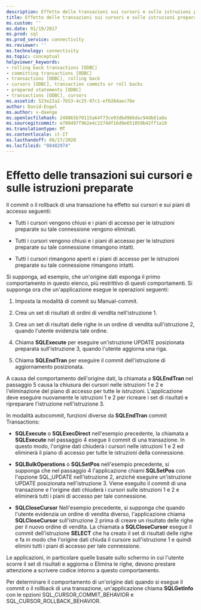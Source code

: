 ```yaml
---
description: Effetto delle transazioni sui cursori e sulle istruzioni preparate
title: Effetto delle transazioni sui cursori e sulle istruzioni preparate | Microsoft Docs
ms.custom: ''
ms.date: 01/19/2017
ms.prod: sql
ms.prod_service: connectivity
ms.reviewer: ''
ms.technology: connectivity
ms.topic: conceptual
helpviewer_keywords:
- rolling back transactions [ODBC]
- committing transactions [ODBC]
- transactions [ODBC], rolling back
- cursors [ODBC], transaction commits or roll backs
- prepared statements [ODBC]
- transactions [ODBC], cursors
ms.assetid: 523e22a2-7b53-4c25-97c1-ef0284aec76e
author: David-Engel
ms.author: v-daenge
ms.openlocfilehash: 248865b70115a64f73ce93dbd966dac94db61a0a
ms.sourcegitcommit: e700497f962e4c2274df16d9e651059b42ff1a10
ms.translationtype: MT
ms.contentlocale: it-IT
ms.lasthandoff: 08/17/2020
ms.locfileid: "88482974"
---
```

# <a name="effect-of-transactions-on-cursors-and-prepared-statements"></a>Effetto delle transazioni sui cursori e sulle istruzioni preparate
Il commit o il rollback di una transazione ha effetto sui cursori e sui piani di accesso seguenti:  
  
-   Tutti i cursori vengono chiusi e i piani di accesso per le istruzioni preparate su tale connessione vengono eliminati.  
  
-   Tutti i cursori vengono chiusi e i piani di accesso per le istruzioni preparate su tale connessione rimangono intatti.  
  
-   Tutti i cursori rimangono aperti e i piani di accesso per le istruzioni preparate su tale connessione rimangono intatti.  
  
 Si supponga, ad esempio, che un'origine dati esponga il primo comportamento in questo elenco, più restrittivo di questi comportamenti. Si supponga ora che un'applicazione esegue le operazioni seguenti:  
  
1.  Imposta la modalità di commit su Manual-commit.  
  
2.  Crea un set di risultati di ordini di vendita nell'istruzione 1.  
  
3.  Crea un set di risultati delle righe in un ordine di vendita sull'istruzione 2, quando l'utente evidenzia tale ordine.  
  
4.  Chiama **SQLExecute** per eseguire un'istruzione UPDATE posizionata preparata sull'istruzione 3, quando l'utente aggiorna una riga.  
  
5.  Chiama **SQLEndTran** per eseguire il commit dell'istruzione di aggiornamento posizionata.  
  
 A causa del comportamento dell'origine dati, la chiamata a **SQLEndTran** nel passaggio 5 causa la chiusura dei cursori nelle istruzioni 1 e 2 e l'eliminazione del piano di accesso per tutte le istruzioni. L'applicazione deve eseguire nuovamente le istruzioni 1 e 2 per ricreare i set di risultati e ripreparare l'istruzione nell'istruzione 3.  
  
 In modalità autocommit, funzioni diverse da **SQLEndTran** commit Transactions:  
  
-   **SQLExecute** o **SQLExecDirect** nell'esempio precedente, la chiamata a **SQLExecute** nel passaggio 4 esegue il commit di una transazione. In questo modo, l'origine dati chiuderà i cursori nelle istruzioni 1 e 2 ed eliminerà il piano di accesso per tutte le istruzioni della connessione.  
  
-   **SQLBulkOperations** o **SQLSetPos** nell'esempio precedente, si supponga che nel passaggio 4 l'applicazione chiami **SQLSetPos** con l'opzione SQL_UPDATE nell'istruzione 2, anziché eseguire un'istruzione UPDATE posizionata nell'istruzione 3. Viene eseguito il commit di una transazione e l'origine dati chiuderà i cursori sulle istruzioni 1 e 2 e eliminerà tutti i piani di accesso per tale connessione.  
  
-   **SQLCloseCursor** Nell'esempio precedente, si supponga che quando l'utente evidenzia un ordine di vendita diverso, l'applicazione chiama **SQLCloseCursor** sull'istruzione 2 prima di creare un risultato delle righe per il nuovo ordine di vendita. La chiamata a **SQLCloseCursor** esegue il commit dell'istruzione **SELECT** che ha creato il set di risultati delle righe e fa in modo che l'origine dati chiuda il cursore sull'istruzione 1 e quindi elimini tutti i piani di accesso per tale connessione.  
  
 Le applicazioni, in particolare quelle basate sullo schermo in cui l'utente scorre il set di risultati e aggiorna o Elimina le righe, devono prestare attenzione a scrivere codice intorno a questo comportamento.  
  
 Per determinare il comportamento di un'origine dati quando si esegue il commit o il rollback di una transazione, un'applicazione chiama **SQLGetInfo** con le opzioni SQL_CURSOR_COMMIT_BEHAVIOR e SQL_CURSOR_ROLLBACK_BEHAVIOR.
